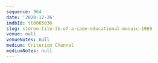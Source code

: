 ```yaml
---
sequence: 964
date: '2020-12-26'
imdbId: tt0065036
slug: stereo-tile-3b-of-a-caee-educational-mosaic-1969
venue: null
venueNotes: null
medium: Criterion Channel
mediumNotes: null
---
```


